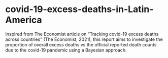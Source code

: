 # covid-19-excess-deaths-in-Latin-America
Inspired from The Economist article on “Tracking covid-19 excess deaths across countries” (The Economist, 2021), this report aims to investigate the proportion of overall excess deaths vs the official reported death counts due to the covid-19 pandemic using a Bayesian approach.
